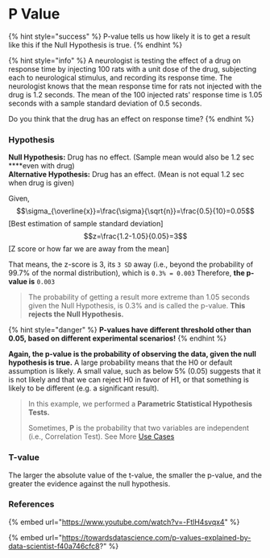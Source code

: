 # P Value

{% hint style="success" %}
P-value tells us how likely it is to get a result like this if the Null Hypothesis is true.
{% endhint %}

{% hint style="info" %}
A neurologist is testing the effect of a drug on response time by injecting 100 rats with a unit dose of the drug, subjecting each to neurological stimulus, and recording its response time. The neurologist knows that the mean response time for rats not injected with the drug is 1.2 seconds. The mean of the 100 injected rats' response time is 1.05 seconds with a sample standard deviation of 0.5 seconds.

Do you think that the drug has an effect on response time?
{% endhint %}

### Hypothesis

**Null Hypothesis:** Drug has no effect. \(Sample mean would also be 1.2 sec ****even with drug\)  
**Alternative Hypothesis:** Drug has an effect. \(Mean is not equal 1.2 sec when drug is given\)

Given,   
$$\sigma_{\overline{x}}=\frac{\sigma}{\sqrt{n}}=\frac{0.5}{10}=0.05$$ \[Best estimation of sample standard deviation\]  
$$z=\frac{1.2-1.05}{0.05}=3$$ \[Z score or how far we are away from the mean\]

That means, the z-score is 3, its `3 SD` away \(i.e., beyond the probability of 99.7% of the normal distribution\), which is `0.3% = 0.003` Therefore, **the p-value is** `0.003` 

> The probability of getting a result more extreme than 1.05 seconds given the Null Hypothesis, is 0.3% and is called the p-value. **This rejects the Null Hypothesis.**

{% hint style="danger" %}
**P-values have different threshold other than 0.05, based on different experimental scenarios!**
{% endhint %}

**Again, the p-value is the probability of observing the data, given the null hypothesis is true.** A large probability means that the H0 or default assumption is likely. A small value, such as below 5% \(0.05\) suggests that it is not likely and that we can reject H0 in favor of H1, or that something is likely to be different \(e.g. a significant result\).

> In this example, we performed a **Parametric Statistical Hypothesis Tests.**
>
> Sometimes, **P** is the probability that two variables are independent \(i.e., Correlation Test\). See More [Use Cases](./#reasons-for-hypothesis-tests)

### **T-value**

The larger the absolute value of the t-value, the smaller the p-value, and the greater the evidence against the null hypothesis.  


### References

{% embed url="https://www.youtube.com/watch?v=-FtlH4svqx4" %}

{% embed url="https://towardsdatascience.com/p-values-explained-by-data-scientist-f40a746cfc8?" %}



